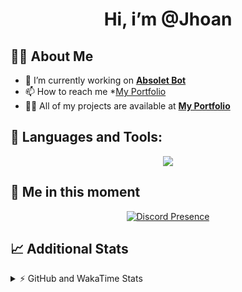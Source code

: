 <h1 align="center">Hi, i’m @Jhoan</h1>

## 🙋‍♂️ About Me

- 🔭 I’m currently working on **[Absolet Bot](https://strider.cloud)**
- 📫 How to reach me *[My Portfolio](https://jhoan.me/contact)
- 👨‍💻 All of my projects are available at **[My Portfolio](https://jhoan.me)**

## 🚀 Languages and Tools:
<p align="center">
  <a href="https://skillicons.dev">
    <img src="https://skillicons.dev/icons?i=js,ts,html,css,bootstrap,nodejs,express,vscode,neovim,vim,atom,cloudflare,git,github,discord,bots,linux,mongodb,nginx,redis,wordpress,heroku&perline=11" />
  </a>
</p>
  
## 👤 Me in this moment
<p align="center">
    <a href="https://discord.com/users/612460795124776960" target="_blank" rel="nofollow">
        <img src="https://lanyard-profile-readme.vercel.app/api/612460795124776960?idleMessage=Probably%20coding%20Absolet..." alt="Discord Presence" align="center">
    </a>
</p>

## 📈 Additional Stats
<details>
    <summary>⚡ GitHub and WakaTime Stats</summary>
    <br/>

<!--START_SECTION:waka-->
![Code Time](http://img.shields.io/badge/Code%20Time-576%20hrs%2020%20mins-blue)

**🐱 My GitHub Data** 

> 🏆 62 Contributions in the Year 2023
 > 
> 📦 170.9 kB Used in GitHub's Storage 
 > 
> 💼 Opted to Hire
 > 
> 📜 4 Public Repositories 
 > 
> 🔑 40 Private Repositories  
 > 
**I'm an Early 🐤** 

```text
🌞 Morning    87 commits     ██░░░░░░░░░░░░░░░░░░░░░░░   10.08% 
🌆 Daytime    390 commits    ███████████░░░░░░░░░░░░░░   45.19% 
🌃 Evening    345 commits    ██████████░░░░░░░░░░░░░░░   39.98% 
🌙 Night      41 commits     █░░░░░░░░░░░░░░░░░░░░░░░░   4.75%

```
📅 **I'm Most Productive on Saturday** 

```text
Monday       120 commits    ███░░░░░░░░░░░░░░░░░░░░░░   13.9% 
Tuesday      154 commits    ████░░░░░░░░░░░░░░░░░░░░░   17.84% 
Wednesday    147 commits    ████░░░░░░░░░░░░░░░░░░░░░   17.03% 
Thursday     100 commits    ███░░░░░░░░░░░░░░░░░░░░░░   11.59% 
Friday       120 commits    ███░░░░░░░░░░░░░░░░░░░░░░   13.9% 
Saturday     158 commits    ████░░░░░░░░░░░░░░░░░░░░░   18.31% 
Sunday       64 commits     █░░░░░░░░░░░░░░░░░░░░░░░░   7.42%

```


📊 **This Week I Spent My Time On** 

```text
⌚︎ Time Zone: America/Bogota

💬 Programming Languages: 
TypeScript               5 hrs 32 mins       █████████████████░░░░░░░░   70.4% 
JavaScript               44 mins             ██░░░░░░░░░░░░░░░░░░░░░░░   9.38% 
JSON                     29 mins             █░░░░░░░░░░░░░░░░░░░░░░░░   6.23% 
Lua                      28 mins             █░░░░░░░░░░░░░░░░░░░░░░░░   5.94% 
YAML                     17 mins             █░░░░░░░░░░░░░░░░░░░░░░░░   3.64%

🔥 Editors: 
VS Code                  7 hrs 52 mins       █████████████████████████   100.0%

🐱‍💻 Projects: 
bloom                    6 hrs 28 mins       ████████████████████░░░░░   82.29% 
risas                    23 mins             █░░░░░░░░░░░░░░░░░░░░░░░░   4.99% 
Absolet                  22 mins             █░░░░░░░░░░░░░░░░░░░░░░░░   4.71% 
system                   16 mins             ░░░░░░░░░░░░░░░░░░░░░░░░░   3.41% 
absolet-ts               15 mins             ░░░░░░░░░░░░░░░░░░░░░░░░░   3.38%

💻 Operating System: 
Linux                    7 hrs 52 mins       █████████████████████████   100.0%

```

**I Mostly Code in JavaScript** 

```text
JavaScript               17 repos            ██████████████░░░░░░░░░░░   58.62% 
TypeScript               6 repos             █████░░░░░░░░░░░░░░░░░░░░   20.69% 
Java                     3 repos             ██░░░░░░░░░░░░░░░░░░░░░░░   10.34% 
Shell                    1 repo              ░░░░░░░░░░░░░░░░░░░░░░░░░   3.45% 
CSS                      1 repo              ░░░░░░░░░░░░░░░░░░░░░░░░░   3.45%

```



 Last Updated on 06/02/2023 09:35:39 UTC
<!--END_SECTION:waka-->
</details>
